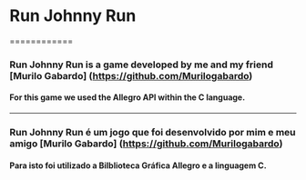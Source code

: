 # Run Johnny Run
============

### Run Johnny Run is a game developed by me and my friend [Murilo Gabardo] (https://github.com/Murilogabardo)

#### For this game we used the Allegro API within the C language.

-------------------------------------------------------------
### Run Johnny Run é um jogo que foi desenvolvido por mim e meu amigo [Murilo Gabardo] (https://github.com/Murilogabardo)

#### Para isto foi utilizado a Bilblioteca Gráfica Allegro e a linguagem C.

